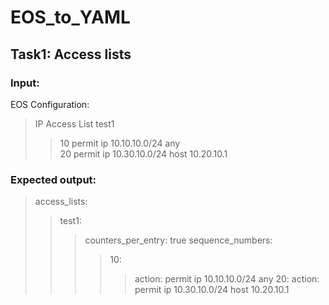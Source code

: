 # EOS_to_YAML
## Task1: Access lists

### Input:
EOS Configuration:  
>IP Access List test1
>>10 permit ip 10.10.10.0/24 any  
>>20 permit ip 10.30.10.0/24 host 10.20.10.1  
### Expected output:  
>access_lists:
>>test1:
>>>counters_per_entry: true
>>>sequence_numbers:
>>>>10:
>>>>>action: permit ip 10.10.10.0/24 any
>>>>20:
>>>>>action: permit ip 10.30.10.0/24 host 10.20.10.1
